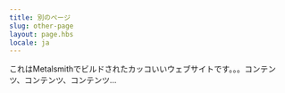 ```yaml
---
title: 別のページ
slug: other-page
layout: page.hbs
locale: ja
---
```

これはMetalsmithでビルドされたカッコいいウェブサイトです。。。コンテンツ、コンテンツ、コンテンツ...
